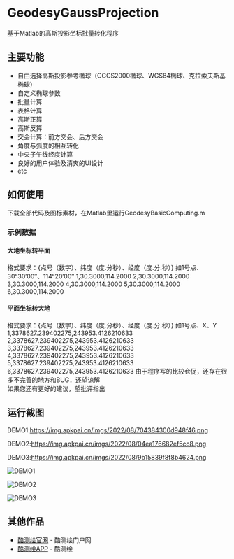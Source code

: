 # GeodesyGaussProjection
基于Matlab的高斯投影坐标批量转化程序
## 主要功能
* 自由选择高斯投影参考椭球（CGCS2000椭球、WGS84椭球、克拉索夫斯基椭球）
* 自定义椭球参数
* 批量计算
* 表格计算
* 高斯正算
* 高斯反算
* 交会计算：前方交会、后方交会
* 角度与弧度的相互转化
* 中央子午线经度计算
* 良好的用户体验及清爽的UI设计
* etc
## 如何使用
 
下载全部代码及图标素材，在Matlab里运行GeodesyBasicComputing.m    
  ### 示例数据
  #### 大地坐标转平面
格式要求：{点号（数字）、纬度（度.分秒）、经度（度.分.秒）}
如1号点、30°30′00″、114°20′00″
1,30.3000,114.2000
2,30.3000,114.2000
3,30.3000,114.2000
4,30.3000,114.2000
5,30.3000,114.2000
6,30.3000,114.2000
  #### 平面坐标转大地
格式要求：{点号（数字）、纬度（度.分秒）、经度（度.分.秒）}
如1号点、X、Y
1,3378627.239402275,243953.4126210633
2,3378627.239402275,243953.4126210633
3,3378627.239402275,243953.4126210633
4,3378627.239402275,243953.4126210633
5,3378627.239402275,243953.4126210633
6,3378627.239402275,243953.4126210633
由于程序写的比较仓促，还存在很多不完善的地方和BUG，还望谅解    
如果您还有更好的建议，望批评指出
## 运行截图
 DEMO1:https://img.apkpai.cn/imgs/2022/08/704384300d948f46.png  
 
 DEMO2:https://img.apkpai.cn/imgs/2022/08/04ea176682ef5cc8.png  
 
 DEMO3:https://img.apkpai.cn/imgs/2022/08/9b15839f8f8b4624.png  
 
![DEMO1](https://img.apkpai.cn/imgs/2022/08/704384300d948f46.png)  

![DEMO2](https://img.apkpai.cn/imgs/2022/08/04ea176682ef5cc8.png)  

![DEMO3](https://img.apkpai.cn/imgs/2022/08/9b15839f8f8b4624.png)  

 
## 其他作品
 
* [酷测绘官网](https://www.kucehui.com) - 酷测绘门户网
* [酷测绘APP](https://www.coolapk.com/apk/292226) - 酷测绘
